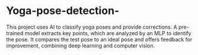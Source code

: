 # Yoga-pose-detection-
This project uses AI to classify yoga poses and provide corrections. A pre-trained model extracts key points, which are analyzed by an MLP to identify the pose. It compares the test pose to an ideal pose and offers feedback for improvement, combining deep learning and computer vision.
